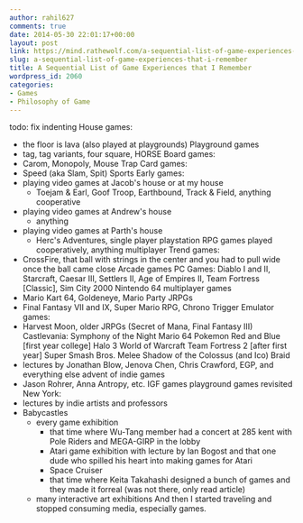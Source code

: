 ```yaml
---
author: rahil627
comments: true
date: 2014-05-30 22:01:17+00:00
layout: post
link: https://mind.rathewolf.com/a-sequential-list-of-game-experiences-that-i-remember/
slug: a-sequential-list-of-game-experiences-that-i-remember
title: A Sequential List of Game Experiences that I Remember
wordpress_id: 2060
categories:
- Games
- Philosophy of Game
---
```


todo: fix indenting
House games:
  - the floor is lava (also played at playgrounds)
Playground games
  - tag, tag variants, four square, HORSE
Board games:
  - Carom, Monopoly, Mouse Trap
Card games:
  - Speed (aka Slam, Spit)
Sports
Early games:
  - playing video games at Jacob's house or at my house
    - Toejam & Earl, Goof Troop, Earthbound, Track & Field, anything cooperative
  - playing video games at Andrew's house
    - anything
  - playing video games at Parth's house
    - Herc's Adventures, single player playstation RPG games played cooperatively, anything multiplayer
Trend games:
  - CrossFire, that ball with strings in the center and you had to pull wide once the ball came close
Arcade games
PC Games:
Diablo I and II, Starcraft, Caesar III, Settlers II, Age of Empires II, Team Fortress [Classic], Sim City 2000 
Nintendo 64 multiplayer games
  - Mario Kart 64, Goldeneye, Mario Party
JRPGs
  - Final Fantasy VII and IX, Super Mario RPG, Chrono Trigger
Emulator games:
  - Harvest Moon, older JRPGs (Secret of Mana, Final Fantasy III)
Castlevania: Symphony of the Night
Mario 64
Pokemon Red and Blue
[first year college]
Halo 3
World of Warcraft
Team Fortress 2
[after first year]
Super Smash Bros. Melee
Shadow of the Colossus (and Ico)
Braid
  - lectures by Jonathan Blow, Jenova Chen, Chris Crawford, EGP, and everything else
advent of indie games
  - Jason Rohrer, Anna Antropy, etc.
IGF games
playground games revisited
New York:
  - lectures by indie artists and professors
  - Babycastles
    - every game exhibition
      - that time where Wu-Tang member had a concert at 285 kent with Pole Riders and MEGA-GIRP in the lobby
      - Atari game exhibition with lecture by Ian Bogost and that one dude who spilled his heart into making games for Atari
      - Space Cruiser
      - that time where Keita Takahashi designed a bunch of games and they made it forreal (was not there, only read article)
    - many interactive art exhibitions
And then I started traveling and stopped consuming media, especially games.

